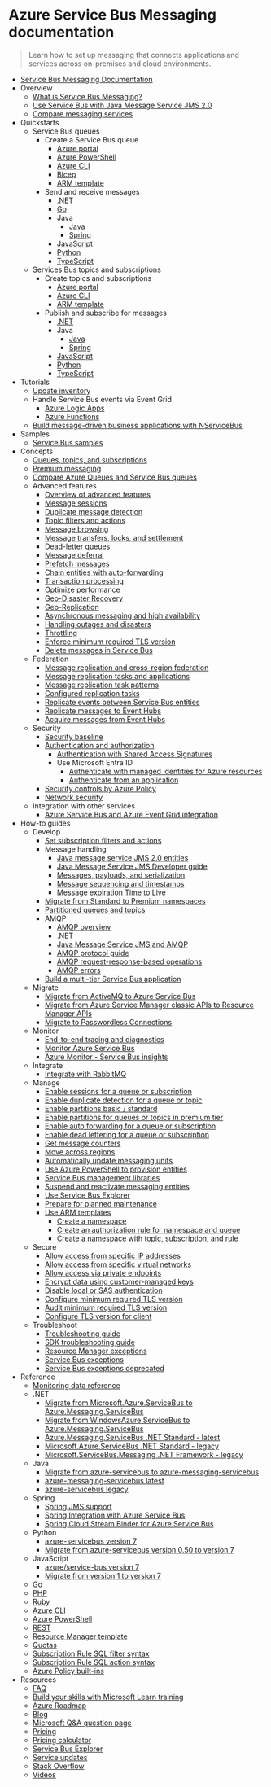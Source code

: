 # Azure Service Bus Messaging documentation
> Learn how to set up messaging that connects applications and services across on-premises and cloud environments.
  - [Service Bus Messaging Documentation](https://learn.microsoft.com/en-us/azure/service-bus-messaging/)
  - Overview
    - [What is Service Bus Messaging?](https://learn.microsoft.com/en-us/azure/service-bus-messaging/service-bus-messaging-overview)
    - [Use Service Bus with Java Message Service JMS 2.0](https://learn.microsoft.com/en-us/azure/service-bus-messaging/how-to-use-java-message-service-20)
    - [Compare messaging services](https://learn.microsoft.com/en-us/azure/service-bus-messaging/compare-messaging-services)
  - Quickstarts
    - Service Bus queues
      - Create a Service Bus queue
        - [Azure portal](https://learn.microsoft.com/en-us/azure/service-bus-messaging/service-bus-quickstart-portal)
        - [Azure PowerShell](https://learn.microsoft.com/en-us/azure/service-bus-messaging/service-bus-quickstart-powershell)
        - [Azure CLI](https://learn.microsoft.com/en-us/azure/service-bus-messaging/service-bus-quickstart-cli)
        - [Bicep](https://learn.microsoft.com/en-us/azure/service-bus-messaging/service-bus-resource-manager-namespace-queue-bicep)
        - [ARM template](https://learn.microsoft.com/en-us/azure/service-bus-messaging/service-bus-resource-manager-namespace-queue)
      - Send and receive messages
        - [.NET](https://learn.microsoft.com/en-us/azure/service-bus-messaging/service-bus-dotnet-get-started-with-queues)
        - [Go](https://learn.microsoft.com/en-us/azure/service-bus-messaging/service-bus-go-how-to-use-queues)
        - Java
          - [Java](https://learn.microsoft.com/en-us/azure/service-bus-messaging/service-bus-java-how-to-use-queues)
          - [Spring](https://learn.microsoft.com/azure/developer/java/spring-framework/configure-spring-boot-starter-java-app-with-azure-service-bus?toc=/azure/service-bus-messaging/toc.json)
        - [JavaScript](https://learn.microsoft.com/en-us/azure/service-bus-messaging/service-bus-nodejs-how-to-use-queues)
        - [Python](https://learn.microsoft.com/en-us/azure/service-bus-messaging/service-bus-python-how-to-use-queues)
        - [TypeScript](https://learn.microsoft.com/en-us/azure/service-bus-messaging/service-bus-typescript-how-to-use-queues)
    - Services Bus topics and subscriptions
      - Create topics and subscriptions
        - [Azure portal](https://learn.microsoft.com/en-us/azure/service-bus-messaging/service-bus-quickstart-topics-subscriptions-portal)
        - [Azure CLI](https://learn.microsoft.com/en-us/azure/service-bus-messaging/service-bus-tutorial-topics-subscriptions-cli)
        - [ARM template](https://learn.microsoft.com/en-us/azure/service-bus-messaging/service-bus-resource-manager-namespace-topic)
      - Publish and subscribe for messages
        - [.NET](https://learn.microsoft.com/en-us/azure/service-bus-messaging/service-bus-dotnet-how-to-use-topics-subscriptions)
        - Java
          - [Java](https://learn.microsoft.com/en-us/azure/service-bus-messaging/service-bus-java-how-to-use-topics-subscriptions)
          - [Spring](https://learn.microsoft.com/azure/developer/java/spring-framework/configure-spring-boot-starter-java-app-with-azure-service-bus?toc=/azure/service-bus-messaging/toc.json)
        - [JavaScript](https://learn.microsoft.com/en-us/azure/service-bus-messaging/service-bus-nodejs-how-to-use-topics-subscriptions)
        - [Python](https://learn.microsoft.com/en-us/azure/service-bus-messaging/service-bus-python-how-to-use-topics-subscriptions)
        - [TypeScript](https://learn.microsoft.com/en-us/azure/service-bus-messaging/service-bus-typescript-how-to-use-topics-subscriptions)
  - Tutorials
    - [Update inventory](https://learn.microsoft.com/en-us/azure/service-bus-messaging/service-bus-tutorial-topics-subscriptions-portal)
    - Handle Service Bus events via Event Grid
      - [Azure Logic Apps](https://learn.microsoft.com/en-us/azure/service-bus-messaging/service-bus-to-event-grid-integration-example)
      - [Azure Functions](https://learn.microsoft.com/en-us/azure/service-bus-messaging/service-bus-to-event-grid-integration-function)
    - [Build message-driven business applications with NServiceBus](https://learn.microsoft.com/en-us/azure/service-bus-messaging/build-message-driven-apps-nservicebus)
  - Samples
    - [Service Bus samples](https://learn.microsoft.com/en-us/azure/service-bus-messaging/service-bus-samples)
  - Concepts
    - [Queues, topics, and subscriptions](https://learn.microsoft.com/en-us/azure/service-bus-messaging/service-bus-queues-topics-subscriptions)
    - [Premium messaging](https://learn.microsoft.com/en-us/azure/service-bus-messaging/service-bus-premium-messaging)
    - [Compare Azure Queues and Service Bus queues](https://learn.microsoft.com/en-us/azure/service-bus-messaging/service-bus-azure-and-service-bus-queues-compared-contrasted)
    - Advanced features
      - [Overview of advanced features](https://learn.microsoft.com/en-us/azure/service-bus-messaging/advanced-features-overview)
      - [Message sessions](https://learn.microsoft.com/en-us/azure/service-bus-messaging/message-sessions)
      - [Duplicate message detection](https://learn.microsoft.com/en-us/azure/service-bus-messaging/duplicate-detection)
      - [Topic filters and actions](https://learn.microsoft.com/en-us/azure/service-bus-messaging/topic-filters)
      - [Message browsing](https://learn.microsoft.com/en-us/azure/service-bus-messaging/message-browsing)
      - [Message transfers, locks, and settlement](https://learn.microsoft.com/en-us/azure/service-bus-messaging/message-transfers-locks-settlement)
      - [Dead-letter queues](https://learn.microsoft.com/en-us/azure/service-bus-messaging/service-bus-dead-letter-queues)
      - [Message deferral](https://learn.microsoft.com/en-us/azure/service-bus-messaging/message-deferral)
      - [Prefetch messages](https://learn.microsoft.com/en-us/azure/service-bus-messaging/service-bus-prefetch)
      - [Chain entities with auto-forwarding](https://learn.microsoft.com/en-us/azure/service-bus-messaging/service-bus-auto-forwarding)
      - [Transaction processing](https://learn.microsoft.com/en-us/azure/service-bus-messaging/service-bus-transactions)
      - [Optimize performance](https://learn.microsoft.com/en-us/azure/service-bus-messaging/service-bus-performance-improvements)
      - [Geo-Disaster Recovery](https://learn.microsoft.com/en-us/azure/service-bus-messaging/service-bus-geo-dr)
      - [Geo-Replication](https://learn.microsoft.com/en-us/azure/service-bus-messaging/service-bus-geo-replication)
      - [Asynchronous messaging and high availability](https://learn.microsoft.com/en-us/azure/service-bus-messaging/service-bus-async-messaging)
      - [Handling outages and disasters](https://learn.microsoft.com/en-us/azure/service-bus-messaging/service-bus-outages-disasters)
      - [Throttling](https://learn.microsoft.com/en-us/azure/service-bus-messaging/service-bus-throttling)
      - [Enforce minimum required TLS version](https://learn.microsoft.com/en-us/azure/service-bus-messaging/transport-layer-security-enforce-minimum-version)
      - [Delete messages in Service Bus](https://learn.microsoft.com/en-us/azure/service-bus-messaging/batch-delete)
    - Federation
      - [Message replication and cross-region federation](https://learn.microsoft.com/en-us/azure/service-bus-messaging/service-bus-federation-overview)
      - [Message replication tasks and applications](https://learn.microsoft.com/en-us/azure/service-bus-messaging/service-bus-federation-replicator-functions)
      - [Message replication task patterns](https://learn.microsoft.com/en-us/azure/service-bus-messaging/service-bus-federation-patterns)
      - [Configured replication tasks](https://learn.microsoft.com/en-us/azure/service-bus-messaging/service-bus-federation-configuration)
      - [Replicate events between Service Bus entities](https://github.com/Azure-Samples/azure-messaging-replication-dotnet/tree/main/functions/config/ServiceBusCopy)
      - [Replicate messages to Event Hubs](https://github.com/Azure-Samples/azure-messaging-replication-dotnet/tree/main/functions/config/ServiceBusCopyToEventHub)
      - [Acquire messages from Event Hubs](https://github.com/Azure-Samples/azure-messaging-replication-dotnet/tree/main/functions/config/EventHubCopyToServiceBus)
    - Security
      - [Security baseline](https://learn.microsoft.com/security/benchmark/azure/baselines/service-bus-messaging-security-baseline?toc=/azure/service-bus-messaging/TOC.json)
      - [Authentication and authorization](https://learn.microsoft.com/en-us/azure/service-bus-messaging/service-bus-authentication-and-authorization)
        - [Authentication with Shared Access Signatures](https://learn.microsoft.com/en-us/azure/service-bus-messaging/service-bus-sas)
        - Use Microsoft Entra ID
          - [Authenticate with managed identities for Azure resources](https://learn.microsoft.com/en-us/azure/service-bus-messaging/service-bus-managed-service-identity)
          - [Authenticate from an application](https://learn.microsoft.com/en-us/azure/service-bus-messaging/authenticate-application)
      - [Security controls by Azure Policy](https://learn.microsoft.com/en-us/azure/service-bus-messaging/security-controls-policy)
      - [Network security](https://learn.microsoft.com/en-us/azure/service-bus-messaging/network-security)
    - Integration with other services
      - [Azure Service Bus and Azure Event Grid integration](https://learn.microsoft.com/en-us/azure/service-bus-messaging/service-bus-to-event-grid-integration-concept)
  - How-to guides
    - Develop
      - [Set subscription filters and actions](https://learn.microsoft.com/en-us/azure/service-bus-messaging/service-bus-filter-examples)
      - Message handling
        - [Java message service JMS 2.0 entities](https://learn.microsoft.com/en-us/azure/service-bus-messaging/java-message-service-20-entities)
        - [Java Message Service JMS Developer guide](https://learn.microsoft.com/en-us/azure/service-bus-messaging/jms-developer-guide)
        - [Messages, payloads, and serialization](https://learn.microsoft.com/en-us/azure/service-bus-messaging/service-bus-messages-payloads)
        - [Message sequencing and timestamps](https://learn.microsoft.com/en-us/azure/service-bus-messaging/message-sequencing)
        - [Message expiration Time to Live](https://learn.microsoft.com/en-us/azure/service-bus-messaging/message-expiration)
      - [Migrate from Standard to Premium namespaces](https://learn.microsoft.com/en-us/azure/service-bus-messaging/service-bus-migrate-standard-premium)
      - [Partitioned queues and topics](https://learn.microsoft.com/en-us/azure/service-bus-messaging/service-bus-partitioning)
      - AMQP
        - [AMQP overview](https://learn.microsoft.com/en-us/azure/service-bus-messaging/service-bus-amqp-overview)
        - [.NET](https://learn.microsoft.com/en-us/azure/service-bus-messaging/service-bus-amqp-dotnet)
        - [Java Message Service JMS and AMQP](https://learn.microsoft.com/en-us/azure/service-bus-messaging/service-bus-java-how-to-use-jms-api-amqp)
        - [AMQP protocol guide](https://learn.microsoft.com/en-us/azure/service-bus-messaging/service-bus-amqp-protocol-guide)
        - [AMQP request-response-based operations](https://learn.microsoft.com/en-us/azure/service-bus-messaging/service-bus-amqp-request-response)
        - [AMQP errors](https://learn.microsoft.com/en-us/azure/service-bus-messaging/service-bus-amqp-troubleshoot)
      - [Build a multi-tier Service Bus application](https://learn.microsoft.com/en-us/azure/service-bus-messaging/service-bus-dotnet-multi-tier-app-using-service-bus-queues)
    - Migrate
      - [Migrate from ActiveMQ to Azure Service Bus](https://learn.microsoft.com/en-us/azure/service-bus-messaging/migrate-jms-activemq-to-servicebus)
      - [Migrate from Azure Service Manager classic APIs to Resource Manager APIs](https://learn.microsoft.com/en-us/azure/service-bus-messaging/deprecate-service-bus-management)
      - [Migrate to Passwordless Connections](https://learn.microsoft.com/en-us/azure/service-bus-messaging/service-bus-migrate-azure-credentials)
    - Monitor
      - [End-to-end tracing and diagnostics](https://learn.microsoft.com/en-us/azure/service-bus-messaging/service-bus-end-to-end-tracing)
      - [Monitor Azure Service Bus](https://learn.microsoft.com/en-us/azure/service-bus-messaging/monitor-service-bus)
      - [Azure Monitor - Service Bus insights](https://learn.microsoft.com/en-us/azure/service-bus-messaging/service-bus-insights)
    - Integrate
      - [Integrate with RabbitMQ](https://learn.microsoft.com/en-us/azure/service-bus-messaging/service-bus-integrate-with-rabbitmq)
    - Manage
      - [Enable sessions for a queue or subscription](https://learn.microsoft.com/en-us/azure/service-bus-messaging/enable-message-sessions)
      - [Enable duplicate detection for a queue or topic](https://learn.microsoft.com/en-us/azure/service-bus-messaging/enable-duplicate-detection)
      - [Enable partitions basic / standard](https://learn.microsoft.com/en-us/azure/service-bus-messaging/enable-partitions-basic-standard)
      - [Enable partitions for queues or topics in premium tier](https://learn.microsoft.com/en-us/azure/service-bus-messaging/enable-partitions-premium)
      - [Enable auto forwarding for a queue or subscription](https://learn.microsoft.com/en-us/azure/service-bus-messaging/enable-auto-forward)
      - [Enable dead lettering for a queue or subscription](https://learn.microsoft.com/en-us/azure/service-bus-messaging/enable-dead-letter)
      - [Get message counters](https://learn.microsoft.com/en-us/azure/service-bus-messaging/message-counters)
      - [Move across regions](https://learn.microsoft.com/en-us/azure/service-bus-messaging/move-across-regions)
      - [Automatically update messaging units](https://learn.microsoft.com/en-us/azure/service-bus-messaging/automate-update-messaging-units)
      - [Use Azure PowerShell to provision entities](https://learn.microsoft.com/en-us/azure/service-bus-messaging/service-bus-manage-with-ps)
      - [Service Bus management libraries](https://learn.microsoft.com/en-us/azure/service-bus-messaging/service-bus-management-libraries)
      - [Suspend and reactivate messaging entities](https://learn.microsoft.com/en-us/azure/service-bus-messaging/entity-suspend)
      - [Use Service Bus Explorer](https://learn.microsoft.com/en-us/azure/service-bus-messaging/explorer)
      - [Prepare for planned maintenance](https://learn.microsoft.com/en-us/azure/service-bus-messaging/prepare-for-planned-maintenance)
      - [Use ARM templates](https://learn.microsoft.com/en-us/azure/service-bus-messaging/service-bus-resource-manager-overview)
        - [Create a namespace](https://learn.microsoft.com/en-us/azure/service-bus-messaging/service-bus-resource-manager-namespace)
        - [Create an authorization rule for namespace and queue](https://learn.microsoft.com/en-us/azure/service-bus-messaging/service-bus-resource-manager-namespace-auth-rule)
        - [Create a namespace with topic, subscription, and rule](https://learn.microsoft.com/en-us/azure/service-bus-messaging/service-bus-resource-manager-namespace-topic-with-rule)
    - Secure
      - [Allow access from specific IP addresses](https://learn.microsoft.com/en-us/azure/service-bus-messaging/service-bus-ip-filtering)
      - [Allow access from specific virtual networks](https://learn.microsoft.com/en-us/azure/service-bus-messaging/service-bus-service-endpoints)
      - [Allow access via private endpoints](https://learn.microsoft.com/en-us/azure/service-bus-messaging/private-link-service)
      - [Encrypt data using customer-managed keys](https://learn.microsoft.com/en-us/azure/service-bus-messaging/configure-customer-managed-key)
      - [Disable local or SAS authentication](https://learn.microsoft.com/en-us/azure/service-bus-messaging/disable-local-authentication)
      - [Configure minimum required TLS version](https://learn.microsoft.com/en-us/azure/service-bus-messaging/transport-layer-security-configure-minimum-version)
      - [Audit minimum required TLS version](https://learn.microsoft.com/en-us/azure/service-bus-messaging/transport-layer-security-audit-minimum-version)
      - [Configure TLS version for client](https://learn.microsoft.com/en-us/azure/service-bus-messaging/transport-layer-security-configure-client-version)
    - Troubleshoot
      - [Troubleshooting guide](https://learn.microsoft.com/en-us/azure/service-bus-messaging/service-bus-troubleshooting-guide)
      - [SDK troubleshooting guide](https://github.com/Azure/azure-sdk-for-net/blob/main/sdk/servicebus/Azure.Messaging.ServiceBus/TROUBLESHOOTING)
      - [Resource Manager exceptions](https://learn.microsoft.com/en-us/azure/service-bus-messaging/service-bus-resource-manager-exceptions)
      - [Service Bus exceptions](https://learn.microsoft.com/en-us/azure/service-bus-messaging/service-bus-messaging-exceptions-latest)
      - [Service Bus exceptions deprecated](https://learn.microsoft.com/en-us/azure/service-bus-messaging/service-bus-messaging-exceptions)
  - Reference
    - [Monitoring data reference](https://learn.microsoft.com/en-us/azure/service-bus-messaging/monitor-service-bus-reference)
    - .NET
      - [Migrate from Microsoft.Azure.ServiceBus to Azure.Messaging.ServiceBus](https://github.com/Azure/azure-sdk-for-net/blob/master/sdk/servicebus/Azure.Messaging.ServiceBus/MigrationGuide)
      - [Migrate from WindowsAzure.ServiceBus to Azure.Messaging.ServiceBus](https://github.com/Azure/azure-sdk-for-net/blob/main/sdk/servicebus/Azure.Messaging.ServiceBus/MigrationGuide_WindowsAzureServiceBus)
      - [Azure.Messaging.ServiceBus .NET Standard - latest](https://learn.microsoft.com/dotnet/api/azure.messaging.servicebus)
      - [Microsoft.Azure.ServiceBus .NET Standard - legacy](https://learn.microsoft.com/dotnet/api/microsoft.azure.servicebus)
      - [Microsoft.ServiceBus.Messaging .NET Framework - legacy](https://learn.microsoft.com/dotnet/api/microsoft.servicebus.messaging)
    - Java
      - [Migrate from azure-servicebus to azure-messaging-servicebus](https://github.com/Azure/azure-sdk-for-java/blob/master/sdk/servicebus/azure-messaging-servicebus/migration-guide)
      - [azure-messaging-servicebus latest](https://learn.microsoft.com/java/api/com.azure.messaging.servicebus)
      - [azure-servicebus legacy](https://learn.microsoft.com/java/api/com.microsoft.azure.servicebus)
    - Spring
      - [Spring JMS support](https://learn.microsoft.com/azure/developer/java/spring-framework/spring-cloud-azure?toc=/azure/service-bus-messaging/toc.json)
      - [Spring Integration with Azure Service Bus](https://learn.microsoft.com/azure/developer/java/spring-framework/spring-cloud-azure?toc=/azure/service-bus-messaging/toc.json)
      - [Spring Cloud Stream Binder for Azure Service Bus](https://learn.microsoft.com/azure/developer/java/spring-framework/spring-cloud-azure?toc=/azure/service-bus-messaging/toc.json)
    - Python
      - [azure-servicebus version 7](https://learn.microsoft.com/python/api/overview/azure/servicebus)
      - [Migrate from azure-servicebus version 0.50 to version 7](https://github.com/Azure/azure-sdk-for-python/blob/master/sdk/servicebus/azure-servicebus/migration_guide)
    - JavaScript
      - [azure/service-bus version 7](https://learn.microsoft.com/javascript/api/overview/azure/service-bus)
      - [Migrate from version 1 to version 7](https://github.com/Azure/azure-sdk-for-js/blob/master/sdk/servicebus/service-bus/migrationguide)
    - [Go](https://github.com/Azure/azure-sdk-for-go/tree/main/sdk/messaging/azservicebus)
    - [PHP](https://github.com/Azure/azure-sdk-for-php)
    - [Ruby](https://github.com/Azure/azure-sdk-for-ruby)
    - [Azure CLI](https://learn.microsoft.com/cli/azure/servicebus)
    - [Azure PowerShell](https://learn.microsoft.com/powershell/module/az.servicebus)
    - [REST](https://learn.microsoft.com/rest/api/servicebus)
    - [Resource Manager template](https://learn.microsoft.com/azure/templates/microsoft.servicebus/allversions)
    - [Quotas](https://learn.microsoft.com/en-us/azure/service-bus-messaging/service-bus-quotas)
    - [Subscription Rule SQL filter syntax](https://learn.microsoft.com/en-us/azure/service-bus-messaging/service-bus-messaging-sql-filter)
    - [Subscription Rule SQL action syntax](https://learn.microsoft.com/en-us/azure/service-bus-messaging/service-bus-messaging-sql-rule-action)
    - [Azure Policy built-ins](https://learn.microsoft.com/en-us/azure/service-bus-messaging/policy-reference)
  - Resources
    - [FAQ](https://learn.microsoft.com/en-us/azure/service-bus-messaging/service-bus-faq.yml)
    - [Build your skills with Microsoft Learn training](https://learn.microsoft.com/training/browse/?products=azure-service-bus)
    - [Azure Roadmap](https://azure.microsoft.com/roadmap/?category=enterprise-integration)
    - [Blog](https://learn.microsoft.com/archive/blogs/servicebus/)
    - [Microsoft Q&A question page](https://learn.microsoft.com/answers/tags/73/azure-service-bus)
    - [Pricing](https://azure.microsoft.com/pricing/details/service-bus/)
    - [Pricing calculator](https://azure.microsoft.com/pricing/calculator/)
    - [Service Bus Explorer](https://github.com/paolosalvatori/ServiceBusExplorer)
    - [Service updates](https://azure.microsoft.com/updates/?product=service-bus)
    - [Stack Overflow](https://stackoverflow.com/questions/tagged/azureservicebus)
    - [Videos](https://azure.microsoft.com/documentation/videos/index/?services=service-bus)
